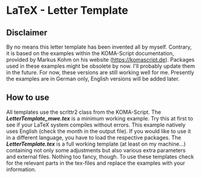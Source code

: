 # LaTeX - Letter Template
## Disclaimer
By no means this letter template has been invented all by myself. Contrary, it is based on the examples within the KOMA-Script documentation, provided by Markus Kohm on his website (https://komascript.de).
Packages used in these examples might be obsolete by now. I'll probably update them in the future. For now, these versions are still working well for me.
Presently the examples are in German only, English versions will be added later.

## How to use
All templates use the scrlttr2 class from the KOMA-Script.
The ***LetterTemplate_mwe.tex*** is a minimum working example. Try this at first to see if your LaTeX system compiles without errors. This example natively uses English (check the month in the output file). If you would like to use it in a different language, you have to load the respective packages.
The ***LetterTemplate.tex*** is a full working template (at least on my machine...) containing not only some adjustments but also various extra parameters and external files. Nothing too fancy, though.
To use these templates check for the relevant parts in the tex-files and replace the examples with your information.
